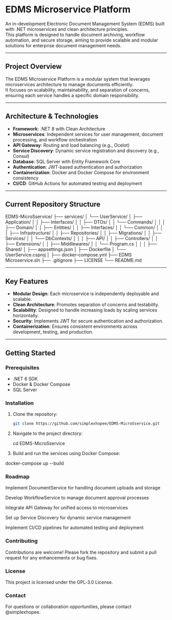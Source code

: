 # EDMS Microservice Platform

An in-development Electronic Document Management System (EDMS) built with .NET microservices and clean architecture principles.  
This platform is designed to handle document archiving, workflow automation, and secure storage, aiming to provide scalable and modular solutions for enterprise document management needs.

---

## Project Overview

The EDMS Microservice Platform is a modular system that leverages microservices architecture to manage documents efficiently.  
It focuses on scalability, maintainability, and separation of concerns, ensuring each service handles a specific domain responsibility.

---

## Architecture & Technologies

- **Framework**: .NET 8 with Clean Architecture
- **Microservices**: Independent services for user management, document processing, and workflow orchestration
- **API Gateway**: Routing and load balancing (e.g., Ocelot)
- **Service Discovery**: Dynamic service registration and discovery (e.g., Consul)
- **Database**: SQL Server with Entity Framework Core
- **Authentication**: JWT-based authentication and authorization
- **Containerization**: Docker and Docker Compose for environment consistency
- **CI/CD**: GitHub Actions for automated testing and deployment

---

## Current Repository Structure

EDMS-MicroSservice/
├── services/
│   └── UserService/
│       ├── Application/
│       │   ├── Interfaces/
│       │   ├── DTOs/
│       │   └── Commands/
│       │
│       ├── Domain/
│       │   ├── Entities/
│       │   ├── Interfaces/
│       │   └── Common/
│       │
│       ├── Infrastructure/
│       │   ├── Repositories/
│       │   ├── Migrations/
│       │   ├── Services/
│       │   └── DbContexts/
│       │
│       ├── API/
│       │   ├── Controllers/
│       │   ├── Extensions/
│       │   ├── Middlewares/
│       │   └── Program.cs
│       │
│       ├── Shared/
│       ├── appsettings.json
│       ├── Dockerfile
│       └── UserService.csproj
│
├── docker-compose.yml
├── EDMS Microservice.sln
├── .gitignore
├── LICENSE
└── README.md
                     



---

## Key Features

- **Modular Design**: Each microservice is independently deployable and scalable.
- **Clean Architecture**: Promotes separation of concerns and testability.
- **Scalability**: Designed to handle increasing loads by scaling services horizontally.
- **Security**: Implements JWT for secure authentication and authorization.
- **Containerization**: Ensures consistent environments across development, testing, and production.

---

## Getting Started

### Prerequisites

- .NET 6 SDK
- Docker & Docker Compose
- SQL Server

### Installation

1. Clone the repository:
   ```bash
   git clone https://github.com/simplexhopee/EDMS-MicroSservice.git

2. Navigate to the project directory:

    cd EDMS-MicroSservice

3. Build and run the services using Docker Compose:

docker-compose up --build

### Roadmap
 Implement DocumentService for handling document uploads and storage

 Develop WorkflowService to manage document approval processes

 Integrate API Gateway for unified access to microservices

 Set up Service Discovery for dynamic service management

 Implement CI/CD pipelines for automated testing and deployment

### Contributing
Contributions are welcome! Please fork the repository and submit a pull request for any enhancements or bug fixes.

### License
This project is licensed under the GPL-3.0 License.

### Contact
For questions or collaboration opportunities, please contact @simplexhopee.
